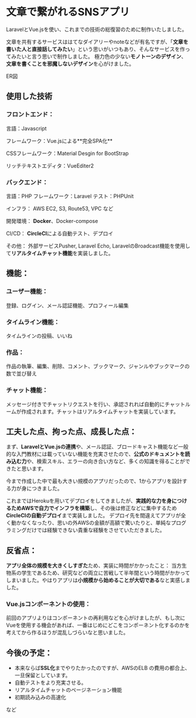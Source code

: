 # 文章で繋がれるSNSアプリ

LaravelとVue.jsを使い、これまでの技術の総復習のために制作いたしました。

文章を共有するサービスははてなダイアリーやnoteなどが有名ですが、「**文章を書いた人と直接話してみたい**」という思いがいつもあり、そんなサービスを作ってみたいと言う思いで制作しました。
極力色の少ない**モノトーンのデザイン**、**文章を書くことを邪魔しないデザイン**を心がけました。

ER図

## 使用した技術

### フロントエンド：
<p>言語：Javascript</p>
<p>フレームワーク：Vue.jsによる**完全SPA化**</p>
<p>CSSフレームワーク：Material Desgin for BootStrap</p>
<p>リッチテキストエディタ：VueEditer2</p>

### バックエンド：
言語：PHP
フレームワーク：Laravel
テスト：PHPUnit

インフラ：
AWS EC2, S3, Route53, VPC など

開発環境：
**Docker**、Docker-compose

CI/CD：
**CircleCI**による自動テスト、デプロイ

その他：
外部サービスPusher, Laravel Echo, LaravelのBroadcast機能を使用して**リアルタイムチャット機能**を実装しました。


## 機能：
### ユーザー機能：
登録、ログイン、メール認証機能、プロフィール編集

### タイムライン機能：
タイムラインの投稿、いいね

### 作品：
作品の執筆、編集、削除、コメント、ブックマーク、ジャンルやブックマークの数で並び替え

### チャット機能：
メッセージ付きでチャットリクエストを行い、承認されれば自動的にチャットルームが作成されます。チャットはリアルタイムチャットを実装しています。


## 工夫した点、拘った点、成長した点：
まず、**LaravelとVue.jsの連携**や、メール認証、ブロードキャスト機能など一般的な入門教材には載っていない機能を充実させたので、**公式のドキュメントを読み込む力**や、検索スキル、エラーの向き合い方など、多くの知識を得ることができたと思います。

今まで作成した中で最も大きい規模のアプリだったので、1からアプリを設計する力が身につきました。

これまではHerokuを用いてデプロイをしてきましたが、**実践的な力を身につけるためAWSで自力でインフラを構築**し、その後は修正などに集中するため**CircleCIの自動デプロイ**まで実装しました。
デプロイ先を間違えてアプリが全く動かなくなったり、思いの外AWSの金額が高額で驚いたりと、単純なプログラミングだけでは経験できない貴重な経験をさせていただきました。

## 反省点：
**アプリ全体の規模を大きくしすぎた**ため、実装に時間がかかったこと：
当方生物系の学生であるため、研究などの両立に苦戦して半年間という時間がかかってしまいました。やはりアプリは**小規模から始めることが大切である**なと実感しました。

### Vue.jsコンポーネントの使用：
前回のアプリよりはコンポーネントの再利用などを心がけましたが、もし次にVueを使用する機会があれば、一番はじめにどこをコンポーネント化するのかを考えてから作るほうが混乱しづらいなと思いました。


## 今後の予定：
- 本来ならば**SSL化**までやりたかったのですが、AWSのELB の費用の都合上、一旦保留としています。
- 自動テストをより充実させる。
- リアルタイムチャットのページネーション機能
- 初期読み込みの高速化

など
